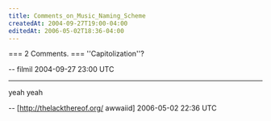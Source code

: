 ```yaml
---
title: Comments_on_Music_Naming_Scheme
createdAt: 2004-09-27T19:00-04:00
editedAt: 2006-05-02T18:36-04:00
---
```


=== 2 Comments. ===
''Capitolization''?

-- filmil 2004-09-27 23:00 UTC


----

yeah yeah

-- [http://thelackthereof.org/ awwaiid] 2006-05-02 22:36 UTC


